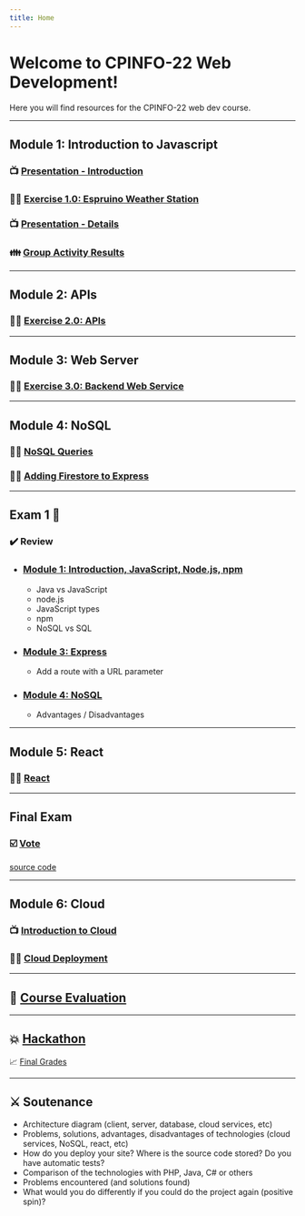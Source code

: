 ```yaml
---
title: Home
---
```


# Welcome to CPINFO-22 Web Development!

Here you will find resources for the CPINFO-22 web dev course.

---

## Module 1: Introduction to Javascript

### 📺 [Presentation - Introduction](m1/intro.html)

### 👩‍🔧 [Exercise 1.0: Espruino Weather Station](m1/espruino.html)

### 📺 [Presentation - Details](m1/details.html)

### 👪 [Group Activity Results](m1/group-activity)

---
## Module 2: APIs

### 👩‍🔧 [Exercise 2.0: APIs](m2/apis.html)

---

## Module 3: Web Server

### 👩‍🔧 [Exercise 3.0: Backend Web Service](m3/backend-web-server.html)

---

## Module 4: NoSQL

### 👩‍🔧 [NoSQL Queries](m4/nosql-queries)

### 👩‍🔧 [Adding Firestore to Express](m4/express-nosql)

---

## Exam 1 📝

### ✔️ Review

- ### [Module 1: Introduction, JavaScript, Node.js, npm](m1/group-activity)
  - Java vs JavaScript
  - node.js
  - JavaScript types
  - npm
  - NoSQL vs SQL
- ### [Module 3: Express](m3/backend-web-server)
  - Add a route with a URL parameter
- ### [Module 4: NoSQL](m1/group-activity#5-sql-vs-nosql-)
  - Advantages / Disadvantages

---

## Module 5: React

### 👩‍🔧 [React](m5/react-weather)

---

## Final Exam

### ☑️ [Vote](https://vote.cpinfo22.codyfactory.eu)
[source code](https://github.com/codyzu/cpinfo22-vote)

---

## Module 6: Cloud

### 📺 [Introduction to Cloud](m6/cloud-intro)

### 👩‍🔧 [Cloud Deployment](m6/cloud-deployment)

---

## 📝 [Course Evaluation](https://docs.google.com/forms/d/e/1FAIpQLSeZBGlq-ixSzk3PvoL25odTgPMBE3OIfEaD9WEYCOFPsVMdbQ/viewform?usp=sf_link)

---

## 💥 [Hackathon](/hackathon/hackathon)

📈 [Final Grades](https://docs.google.com/spreadsheets/d/e/2PACX-1vTo7ZODYocvxsnSTlVYqKdkcPF6ckR8114hWtJpYjbVUJXK2DepEXB1AKVqR_3Tf7u6L-VxSZmwwJAB/pubchart?oid=1140012088&format=interactive)

---

## ⚔️ Soutenance

- Architecture diagram (client, server, database, cloud services, etc)
- Problems, solutions, advantages, disadvantages of technologies (cloud services, NoSQL, react, etc)
- How do you deploy your site? Where is the source code stored? Do you have automatic tests?
- Comparison of the technologies with PHP, Java, C# or others
- Problems encountered (and solutions found)
- What would you do differently if you could do the project again (positive spin)?
